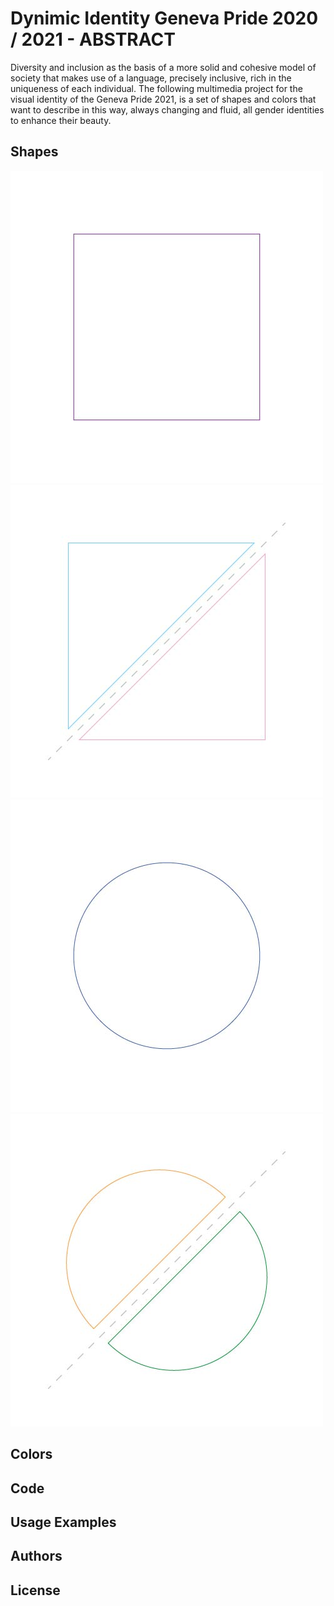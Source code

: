 # Dynimic Identity Geneva Pride 2020 / 2021 - ABSTRACT

Diversity and inclusion as the basis of a more solid and cohesive model of society that makes use of a language, precisely inclusive, rich in the uniqueness of each individual. The following multimedia project for the visual identity of the Geneva Pride 2021, is a set of shapes and colors that want to describe in this way, always changing and fluid, all gender identities to enhance their beauty.

## Shapes

![Square](images/shapes/shapes-01.jpg)
![Triangles](images/shapes/shapes-02.jpg)
![Circle](images/shapes/shapes-03.jpg)
![Demi-circle](images/shapes/shapes-04.jpg)

## Colors

## Code

## Usage Examples

## Authors

## License


